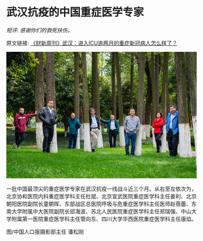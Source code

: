 武汉抗疫的中国重症医学专家
========================

*短评: 感谢你们的救死扶伤。*

原文链接: [《财新周刊》武汉：进入ICU逾两月的重症新冠病人怎么样了？](http://weekly.caixin.com/2020-04-18/101544129.html)

![image](images/2020-04-zj01.jpg)

一批中国最顶尖的重症医学专家在武汉抗疫一线战斗近三个月。从右至左依次为，北京协和医院内科重症医学科主任杜斌、北京宣武医院重症医学科主任姜利、北京朝阳医院副院长童朝晖、东部战区总医院呼吸与危重症医学科主任医师赵蓓蕾、东南大学附属中大医院副院长邱海波、苏北人民医院重症医学科主任郑瑞强、中山大学附属第一医院重症医学科主任管向东、四川大学华西医院重症医学科主任康焰。 


图/中国人口报摄影部主任 潘松刚

